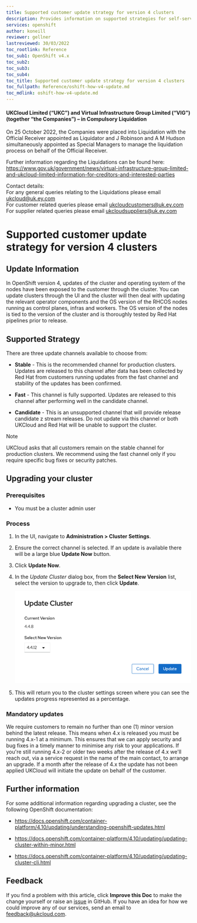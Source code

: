 ```yaml
---
title: Supported customer update strategy for version 4 clusters
description: Provides information on supported strategies for self-service customer updates
services: openshift
author: koneill
reviewer: gellner
lastreviewed: 30/03/2022
toc_rootlink: Reference
toc_sub1: OpenShift v4.x
toc_sub2:
toc_sub3:
toc_sub4:
toc_title: Supported customer update strategy for version 4 clusters
toc_fullpath: Reference/oshift-how-v4-update.md
toc_mdlink: oshift-how-v4-update.md
---
```


#### UKCloud Limited (“UKC”) and Virtual Infrastructure Group Limited (“VIG”) (together “the Companies”) – in Compulsory Liquidation

On 25 October 2022, the Companies were placed into Liquidation with the Official Receiver appointed as Liquidator and J Robinson and A M Hudson simultaneously appointed as Special Managers to manage the liquidation process on behalf of the Official Receiver.

Further information regarding the Liquidations can be found here: <https://www.gov.uk/government/news/virtual-infrastructure-group-limited-and-ukcloud-limited-information-for-creditors-and-interested-parties>

Contact details:<br>
For any general queries relating to the Liquidations please email <ukcloud@uk.ey.com><br>
For customer related queries please email <ukcloudcustomers@uk.ey.com><br>
For supplier related queries please email <ukcloudsuppliers@uk.ey.com>

# Supported customer update strategy for version 4 clusters

## Update Information

In OpenShift version 4, updates of the cluster and operating system of the nodes have been exposed to the customer through the cluster. You can update clusters through the UI and the cluster will then deal with updating the relevant operator components and the OS version of the RHCOS nodes running as control planes, infras and workers. The OS version of the nodes is tied to the version of the cluster and is thoroughly tested by Red Hat pipelines prior to release.

## Supported Strategy

There are three update channels available to choose from:

- **Stable** - This is the recommended channel for production clusters. Updates are released to this channel after data has been collected by Red Hat from customers running updates from the fast channel and stability of the updates has been confirmed.

- **Fast** - This channel is fully supported. Updates are released to this channel after performing well in the candidate channel.

- **Candidate** - This is an unsupported channel that will provide release candidate z stream releases. Do not update via this channel or both UKCloud and Red Hat will be unable to support the cluster.

> [!NOTE]
> UKCloud asks that all customers remain on the stable channel for production clusters. We recommend using the fast channel only if you require specific bug fixes or security patches.

## Upgrading your cluster

### Prerequisites

- You must be a cluster admin user

### Process

1. In the UI, navigate to **Administration > Cluster Settings**.

2. Ensure the correct channel is selected. If an update is available there will be a large blue **Update Now** button. 

3. Click **Update Now**.

4. In the *Update Cluster* dialog box, from the **Select New Version** list, select the version to upgrade to, then click **Update**.

    ![update screenshot](images/oshift-v4-update.png)

5. This will return you to the cluster settings screen where you can see the updates progress represented as a percentage.

### Mandatory updates

We require customers to remain no further than one (1) minor version behind the latest release. This means when 4.x is released you must be running 4.x-1 at a minimum. This ensures that we can apply security and bug fixes in a timely manner to minimise any risk to your applications. If you're still running 4.x-2 or older two weeks after the release of 4.x we'll reach out, via a service request in the name of the main contact, to arrange an upgrade. If a month after the release of 4.x the update has not been applied UKCloud will initiate the update on behalf of the customer.

## Further information

For some additional information regarding upgrading a cluster, see the following OpenShift documentation:

- <https://docs.openshift.com/container-platform/4.10/updating/understanding-openshift-updates.html>

- <https://docs.openshift.com/container-platform/4.10/updating/updating-cluster-within-minor.html>

- <https://docs.openshift.com/container-platform/4.10/updating/updating-cluster-cli.html>

## Feedback

If you find a problem with this article, click **Improve this Doc** to make the change yourself or raise an [issue](https://github.com/UKCloud/documentation/issues) in GitHub. If you have an idea for how we could improve any of our services, send an email to <feedback@ukcloud.com>.
